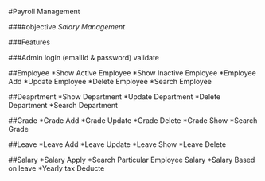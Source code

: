 #Payroll Management


####objective
*Salary Management*


###Features




###Admin login
(emailId & password) validate


##Employee
*Show Active Employee
*Show Inactive Employee
*Employee Add
*Update Employee
*Delete Employee
*Search Employee

##Deaprtment
*Show Department
*Update Department
*Delete Department
*Search Department

##Grade
*Grade Add
*Grade Update
*Grade Delete
*Grade Show
*Search Grade

##Leave
*Leave Add
*Leave Update
*Leave Show
*Leave Delete

##Salary
*Salary Apply
*Search Particular Employee Salary
*Salary Based on leave
*Yearly tax Deducte
